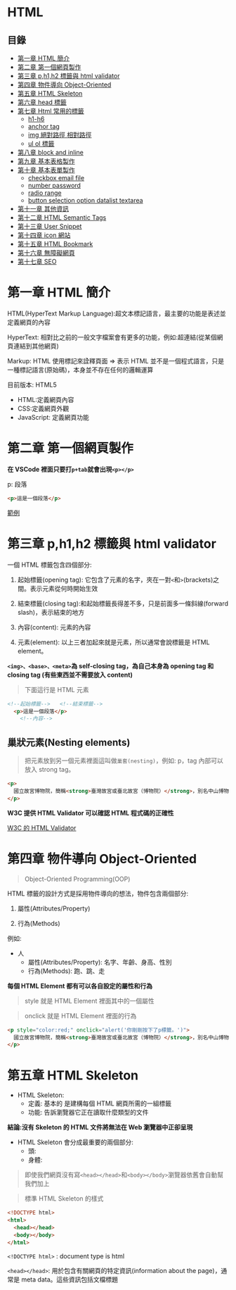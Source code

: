 # HTML

## 目錄

- [第一章 HTML 簡介](#第一章-HTML-簡介)
- [第二章 第一個網頁製作](#第二章-第一個網頁製作)
- [第三章 p,h1,h2 標籤與 html validator](#第三章-ph1h2-標籤與-html-validator)
- [第四章 物件導向 Object-Oriented](#第四章-物件導向-Object-Oriented)
- [第五章 HTML Skeleton](#第五章-HTML-Skeleton)
- [第六章 head 標籤](#第六章-head-標籤)
- [第七章 Html 常用的標籤](#第七章-Html-常用的標籤)
  - [h1-h6](#h1-h6)
  - [anchor tag](#anchor-tag)
  - [img 絕對路徑 相對路徑](#img-絕對路徑-相對路徑)
  - [ul ol 標籤](#ul-ol-標籤)
- [第八章 block and inline](#第八章-block-and-inline)
- [第九章 基本表格製作](#第九章-基本表格製作)
- [第十章 基本表單製作](#第十章-基本表單製作)
  - [checkbox email file](#checkbox-email-file)
  - [number password](#number-password)
  - [radio range](#radio-range)
  - [button selection option datalist textarea](#button-selection-option-datalist-textarea)
- [第十一章 其他資訊](#第十一章-其他資訊)
- [第十二章 HTML Semantic Tags](#第十二章-HTML-Semantic-Tags)
- [第十三章 User Snippet](#第十三章-User-Snippet)
- [第十四章 icon 網站](#第十四章-icon-網站)
- [第十五章 HTML Bookmark](#第十五章-HTML-Bookmark)
- [第十六章 無障礙網頁](#第十六章-無障礙網頁)
- [第十七章 SEO](#第十七章-SEO)

# 第一章 HTML 簡介

HTML(HyperText Markup Language):超文本標記語言，最主要的功能是表述並定義網頁的內容

HyperText: 相對比之前的一般文字檔案會有更多的功能，例如:超連結(從某個網頁連結到其他網頁)

Markup: HTML 使用標記來詮釋頁面 => 表示 HTML 並不是一個程式語言，只是一種標記語言(原始碼)，本身並不存在任何的邏輯運算

目前版本: HTML5

- HTML:定義網頁內容
- CSS:定義網頁外觀
- JavaScript: 定義網頁功能

# 第二章 第一個網頁製作

**在 VSCode 裡面只要打`p+tab`就會出現`<p></p>`**

p: 段落

```HTML
<p>這是一個段落</p>
```

[範例](前端/HTML/01.html)

# 第三章 p,h1,h2 標籤與 html validator

一個 HTML 標籤包含四個部分:

1. 起始標籤(opening tag): 它包含了元素的名字，夾在一對`<`和`>`(brackets)之間。表示元素從何時開始生效

2. 結束標籤(closing tag):和起始標籤長得差不多，只是前面多一條斜線(forward slash)，表示結束的地方

3. 內容(content): 元素的內容

4. 元素(element): 以上三者加起來就是元素，所以通常會說標籤是 HTML element。

**`<img>、<base>、<meta>`為 self-closing tag，為自己本身為 opening tag 和 closing tag (有些東西並不需要放入 content)**

> 下面這行是 HTML 元素

```HTML
<!--起始標籤-->   <!--結束標籤-->
  <p>這是一個段落</p>
    <!--內容-->
```

## 巢狀元素(Nesting elements)

> 把元素放到另一個元素裡面這叫做`巢套(nesting)`，例如: p，tag 內部可以放入 strong tag。

```html
<p>
  國立故宮博物院，簡稱<strong>臺灣故宮或臺北故宮（博物院）</strong>，別名中山博物院，為臺灣最具規模的博物館以及臺灣八景之一，也是古代中國藝術史與漢學研究機構。館舍位於臺北市士林區，一年可接待超過614萬人次的參訪旅客，曾位列2015年全球參觀人數第六多的藝術博物館。
</p>
```

**W3C 提供 HTML Validator 可以確認 HTML 程式碼的正確性**

[W3C 的 HTML Validator](https://validator.w3.org/)

# 第四章 物件導向 Object-Oriented

> Object-Oriented Programming(OOP)

HTML 標籤的設計方式是採用物件導向的想法，物件包含兩個部分:

1. 屬性(Attributes/Property)

2. 行為(Methods)

例如:

- 人
  - 屬性(Attributes/Property): 名字、年齡、身高、性別
  - 行為(Methods): 跑、跳、走

**每個 HTML Element 都有可以各自設定的屬性和行為**

> style 就是 HTML Element 裡面其中的一個屬性

> onclick 就是 HTML Element 裡面的行為

```html
<p style="color:red;" onclick="alert('你剛剛按下了p標籤。')">
  國立故宮博物院，簡稱<strong>臺灣故宮或臺北故宮（博物院）</strong>，別名中山博物院，為臺灣最具規模的博物館以及臺灣八景之一，也是古代中國藝術史與漢學研究機構。館舍位於臺北市士林區，一年可接待超過614萬人次的參訪旅客，曾位列2015年全球參觀人數第六多的藝術博物館。
</p>
```

# 第五章 HTML Skeleton

- HTML Skeleton:
  - 定義: 基本的 是建構每個 HTML 網頁所需的一組標籤
  - 功能: 告訴瀏覽器它正在讀取什麼類型的文件

**結論:沒有 Skeleton 的 HTML 文件將無法在 Web 瀏覽器中正卻呈現**

- HTML Skeleton 會分成最重要的兩個部分:
  - 頭: <head></head>
  - 身體:<body></body>

> 即使我們網頁沒有寫`<head></head>`和`<body></body>`瀏覽器依舊會自動幫我們加上

> 標準 HTML Skeleton 的樣式

```html
<!DOCTYPE html>
<html>
  <head></head>
  <body></body>
</html>
```

`<!DOCTYPE html>` : document type is html

`<head></head>`: 用於包含有關網頁的特定資訊(information about the page)，通常是 meta data。這些資訊包括文檔標題<title> tag(這是強制性的)、script 或 css 文件等內容。

`<body></body>`: 網頁使用者可看見的內容，定義文檔的正文

`lang屬性`: 可以設定網頁的語言，[html lang attribute](https://www.w3schools.com/tags/ref_language_codes.asp)

    > Chinese (Traditional) :`zh-Hant`

`<!---->`: HTML 的註解寫法
`<meta charset="UTF-8" />`: 要放在<head></head>標籤裡面的最上面；charset:character set 的意思，文字編碼使用`UTF-8`

`meta`:是用來定義這個網頁本身的資訊

` <meta name="viewport" content="width=device-width, initial-scale=1.0" />` : viewport=>視窗，內容:設備寬度，網頁初始放大程度:原始大小，不放大也不縮小

    - 用 chorme 按 F12 可以看出`initial-scale=1.0"`的效果

```html
<!DOCTYPE html>
<html>
  <head>
    <title>我第一個製作的網頁</title>
  </head>
  <body>
    <h1>國立故宮博物院</h1>
    <h2>簡介：</h2>
    <p>
      國立故宮博物院，簡稱<strong>臺灣故宮</strong>或臺北故宮（博物院），別名中山博物院，為臺灣最具規模的博物館以及臺灣八景之一，也是古代中國藝術史與漢學研究機構。館舍位於臺北市士林區，一年可接待超過614萬人次的參訪旅客，曾位列2015年全球參觀人數第六多的藝術博物館。
      國立故宮博物院是隸屬於中華民國行政院的中央二級機關，故宮院長為特任官，視同部會首長。它的前身是成立於京兆地方（今北京）紫禁城外廷的古物陳列所，1925年10月10日在紫禁城內廷另外組織了故宮博物院，後來因為抗日戰爭爆發輾轉遷移至南京市和四川省等地，古物陳列所於第二次世界大戰後裁撤併入國立中央博物院籌備處。隨後第二次國共內戰衝突導致時局再陷動盪，包括國立北平故宮博物院在內的6個機構於是在1948年11月10日決定遷往臺灣，幾經改組易名，最終由國立北平故宮博物院和國立中央博物院籌備處合併為國立故宮博物院，1965年11月12日在臺北現址復院開幕。此後，博物館致力打造成為文化創意產業加值應用的虛擬博物館，館舍也歷經多次整修擴建。
    </p>
    <h2>故宮文物：</h2>
    <p>
      國立故宮博物院典藏為數近70萬件文物與藝術作品，大部分是原先國立北平故宮博物院、國立中央博物院籌備處和國立北平圖書館等機構所藏來自紫禁城、盛京行宮、避暑山莊、頤和園、靜宜園和國子監等處皇家舊藏；另有部分是編列預算購置，接收自第二次世界大戰結束日本歸還部分文物，以及透過各界捐贈和徵集而來。藏品時間跨度涵蓋新石器時代至今長達8,000年，各類藏品分別交由器物處、書畫文獻處和南院處等3個策展部門管理，當中以長篇銘文的青銅器、古代早期的名家書畫、善本古籍和官窯瓷器等蒐藏最具影響力。展廳內是按照文物類別以編年方式系統性地陳設7,000件展品，器物類展件相隔半年至2年輪換一次，書畫和圖書文獻類展件為每3個月定期更換。
      院區： 北部院區、南部院區
      故宮三寶：故宮三寶一般是指臺北國立故宮博物院蒐藏的范寬〈谿山行旅圖〉、郭熙〈早春圖〉和李唐〈萬壑松風圖〉等三幅北宋巨碑式水墨畫。近年亦有將〈翠玉白菜〉、〈肉形石〉和〈毛公鼎〉合稱之說法。
    </p>
  </body>
</html>
```

**在 vscode 裡面，只要打`!`就可以跳出 HTML Skeleton**

```html
<!DOCTYPE html>
<!--lang屬性可以設定網頁的語言-->
<html lang="en">
  <head>
    <meta charset="UTF-8" />
    <meta name="viewport" content="width=device-width, initial-scale=1.0" />
    <title>Document</title>
  </head>
  <body>
    <h1>國立故宮博物院</h1>
    <h2>簡介：</h2>
    <p>
      國立故宮博物院，簡稱<strong>臺灣故宮</strong>或臺北故宮（博物院），別名中山博物院，為臺灣最具規模的博物館以及臺灣八景之一，也是古代中國藝術史與漢學研究機構。館舍位於臺北市士林區，一年可接待超過614萬人次的參訪旅客，曾位列2015年全球參觀人數第六多的藝術博物館。
      國立故宮博物院是隸屬於中華民國行政院的中央二級機關，故宮院長為特任官，視同部會首長。它的前身是成立於京兆地方（今北京）紫禁城外廷的古物陳列所，1925年10月10日在紫禁城內廷另外組織了故宮博物院，後來因為抗日戰爭爆發輾轉遷移至南京市和四川省等地，古物陳列所於第二次世界大戰後裁撤併入國立中央博物院籌備處。隨後第二次國共內戰衝突導致時局再陷動盪，包括國立北平故宮博物院在內的6個機構於是在1948年11月10日決定遷往臺灣，幾經改組易名，最終由國立北平故宮博物院和國立中央博物院籌備處合併為國立故宮博物院，1965年11月12日在臺北現址復院開幕。此後，博物館致力打造成為文化創意產業加值應用的虛擬博物館，館舍也歷經多次整修擴建。
    </p>
  </body>
</html>
```

# 第六章 head 標籤

[head 標籤說明](https:/htmlhead.dev)

` <meta name="description" content="這是一個簡單介紹故宮博物院的網站" />`: 加這行有助於 SEO，幫助人們更容易找到這個網站；搜尋引擎下面的文字介紹也會來自這裡的`content`
`<meta name="robots" content="index,follow" />`:讓搜尋引擎能較容易找到網頁
`<meta name="googlebot" content="index,follow" />`:讓 GOOGLE 的搜尋引擎能更容易地找到你的網頁
`<meta name="author" content="Jaon Hu" />`:可以設定網頁的作者是誰

# 第七章 Html 常用的標籤

### h1-h6

- `<h1>`到`<h6>`標籤用於定義 HTML 標題。`<h1>`是最重要的~`<h6>`是最不重要的
- HTML 裡面沒有`<h7>`標籤

**注意:每頁只使用一個`<h1>`，這應該代表整個頁面的主頁標題/主題**

**特別注意:`<h1>`~`<h6>`的標籤並不是拿來調整文字大小，文字大小應該使用 css 做修改，HTML 標籤的任務是定義整個網頁架構，因此並須正確的使用 HTML 標籤，才可以讓網頁做到 SEO(Search Engine Optimization)**

### anchor tag

- `<p>`標籤定義了一個段落。瀏覽器會自動在每個`<p>`元素之前和之後添加一行空行
- `<a>`標籤(anchor tag):用於網頁的超連結，用於在連結其他網頁或同一網頁的某些部份

  - 屬性:

  1. `href`(hypertext reference)=>`<a href=""></a>`，他用於提供 absolute linking 或 relative linking 作為其'href'的值
  2. `target`: 用來決定新頁面是否會開啟新的瀏覽器分頁
     - `_self`(預設): 顯示的地方為目前的網頁
     - `_blank`: 會開啟新的分頁顯示
     - `_blank`: 會開啟新的分頁顯示

  - 也可以用`<base>`標籤來定義所有`<a>`標籤的 target

  ```html
  <head>
    <base target="_blank" />
    <!--讓預設變target="_blank"-->
  </head>
  ```

```html
<!-- 相對連結 -->
<a href="https://www.npm.gov.tw/" target="_self">故宮網站連結</a>
<a href="https://www.npm.gov.tw/" target="_blank">故宮網站連結</a>
<!-- 相對連結 -->
<a href="./html.md">html說明文件</a>
```

### img 絕對路徑 相對路徑

- `<img>`標籤用於 HTML 頁面中嵌入圖像，`src`(source)是圖片來源，`alt`(alternative)是圖片無法顯示時使用的替代文字

- `<img>、<base>、<meta>`為 self-closing tag，為自己本身為 opening tag 和 closing tag (有些東西並不需要放入 content)

  1.絕對路徑(absolute linking/path):使用完整的 URL 當作連結對象，如果要連結不在伺服器內的資源時就要使用絕對路徑

  2.相對路徑(relative linking/path):可以連結到相對目前文件所在位置的檔案

        - `.`:代表目前HTML文件所在資料夾位置
        - `..`:代表上層資料夾位置
        - `/`:可以從根目錄向下連結

**注意:文件與檔案名稱不建議中間留空白，不然路徑很容易抓不到!!**

```html
<!-- 鄉對路徑 -->
<img
  width="600"
  height="300"
  src="./範例/故宮範例/img/故宮圖片1.jpeg"
  alt="無法顯示"
/>
<!-- 絕對路徑 -->
<img
  width="600"
  height="300"
  src="https://upload.wikimedia.org/wikipedia/commons/b/b4/NationalPalace_MuseumFrontView.jpg"
  alt="無法顯示"
/>
```

### ul ol 標籤

- `<ul>`:代表 unordered list，沒有順序性的列表
- `<ol>`:代表 ordered list，有順序性的列表
- `<li>`:`<ul>`和`<ol>`裡面的東西，有幾個東西就要放幾個`<li>`

```html
<h2>故宮院區</h2>
<ul>
  <li>北部院區</li>
  <li>南部院區</li>
</ul>
```

```html
<h2>故宮三寶</h2>
<ol>
  <li>范寬〈谿山行旅圖〉</li>
  <li>郭熙〈早春圖〉</li>
  <li>李唐〈萬壑松風圖〉</li>
</ol>
```

**[<ol>是可以設定改變排序樣式的屬性](https://developer.mozilla.org/en-US/docs/Web/HTML/Element/ol)**

```html
<h2>故宮三寶</h2>
<ol type="i">
  <li>范寬〈谿山行旅圖〉</li>
  <li>郭熙〈早春圖〉</li>
  <li>李唐〈萬壑松風圖〉</li>
</ol>
```

**[<ul>是可以設定改變排序樣式的屬性](https://developer.mozilla.org/en-US/docs/Web/HTML/Element/ul)**

- type:
  - circle
  - disc
  - square

**預設是:disc**

**注意:這些屬性都可以用 css 來設計，建議用 css 來做**

```html
<h2>故宮三寶</h2>
<ul type="disc">
  <li>范寬〈谿山行旅圖〉</li>
  <li>郭熙〈早春圖〉</li>
  <li>李唐〈萬壑松風圖〉</li>
</ul>
```

**也可以使用巢狀元素(Nesting elements)的形式**

```html
<h2>故宮三寶</h2>
<ol>
  <li>范寬〈谿山行旅圖〉</li>
  <li>郭熙〈早春圖〉</li>
  <li>李唐〈萬壑松風圖〉</li>
  <li>
    另外三寶
    <ol>
      <li>〈翠玉白菜〉</li>
      <li>〈肉形石〉</li>
      <li>〈毛公鼎〉</li>
    </ol>
  </li>
</ol>
```

```html
<h2>故宮三寶</h2>
<ol>
  <li>范寬〈谿山行旅圖〉</li>
  <li>郭熙〈早春圖〉</li>
  <li>李唐〈萬壑松風圖〉</li>
  <li>
    另外三寶
    <ul>
      <li>〈翠玉白菜〉</li>
      <li>〈肉形石〉</li>
      <li>〈毛公鼎〉</li>
    </ul>
  </li>
</ol>
```

# 第八章 block and inline

**在 HTML 中有兩種重要元素的類別:**

- block elements(區塊級元素):

  - 定義: 在頁面中組成一個可見區塊，會單獨佔據一行，前後內容都將以一個換行分隔
  - 作用: 傾向作為於頁面上的結構化元素(structural elements)

    - 段落: `<p>`
    - 列表: `<ul>`、`<ol>`
    - 導航選單(navigation menus)
    - 頁尾(footers)
    - `<body>`
    - `<div>`

  - 注意: block element 不會巢套在 inline elements 中，但有可能會巢套其他 block element 中。例如:<div>(division)，但 inline elements 可以巢套在 block element 之中。

- inline-block: 留到 css box model 再解釋

- inline elements:
  - 定義: 放在 block elements 之中的內容，這些元素只由文件內容的一小部分組成，而非由完整的段落或群組式內容組成
  - 用法呈現: 當好幾個 inline elements 放一起，會以並排的方式呈現
    - `<a>`
    - `<span>`

# 第九章 基本表格製作

**製作表格必須使用以下這幾種標籤:**

- `<table>` : 定義了整個表格
- `<tr>`(table row) : 用於建構每一行
- `<th>`(table head) : 定義 HTML 表格中的標題單元格
- `<td>`(table data): 定義實際數據

**注意:`<td>`和`<th>`並不會重複使用**

**製作表格常用屬性:**

- `colspan`: 定義表格單元格應跨越的列數
- `rowspan`: 定義表格單元格應跨越的行數

```html
<table>
  <tr>
    <th colspan="3">國立故宮博物院</th>
  </tr>
  <tr>
    <th>所屬部門</th>
    <th>員額</th>
    <th>授權法源</th>
  </tr>

  <tr>
    <td>行政院</td>
    <td>502人(2020年)</td>
    <td><<行政院組織法>> <<國立故宮博物院組織法>></td>
  </tr>
</table>
```

**選擇性使用的標籤:(語意上的標籤對外觀沒有任何影響)**

- `<thead>`: 定義表格的表頭部分，通常包含標題列（header row），用於描述表格的每一列的含義。

```html
<table>
  <thead>
    <tr>
      <th>Name</th>
      <th>Age</th>
      <th>City</th>
    </tr>
  </thead>
</table>
```

- `<tbody>`: 定義表格的主要內容部分（body），通常用於存放多行數據

```html
<table>
  <thead>
    <tr>
      <th>Name</th>
      <th>Age</th>
      <th>City</th>
    </tr>
  </thead>
  <tbody>
    <tr>
      <td>John</td>
      <td>25</td>
      <td>New York</td>
    </tr>
    <tr>
      <td>Jane</td>
      <td>30</td>
      <td>San Francisco</td>
    </tr>
  </tbody>
</table>
```

- `<tfoot>`:定義表格的表尾部分，通常用於顯示總結或附加資訊。

```html
<table>
  <thead>
    <tr>
      <th>Name</th>
      <th>Age</th>
      <th>City</th>
    </tr>
  </thead>
  <tbody>
    <tr>
      <td>John</td>
      <td>25</td>
      <td>New York</td>
    </tr>
    <tr>
      <td>Jane</td>
      <td>30</td>
      <td>San Francisco</td>
    </tr>
  </tbody>
  <tfoot>
    <tr>
      <td colspan="3">Total: 2 entries</td>
    </tr>
  </tfoot>
</table>
```

# 第十章 基本表單製作

**表單目的和作用: 前端 HTML 表單內的資料會被傳到後端伺服器，而伺服器會把收到的資料存放到資料庫，再回傳一個回應給客戶端**

**`<From>`標籤的屬性:**

- action: 定義了在 HTML 文檔中提交表單時將表單數據發送到何處
- method: 告訴瀏覽器如何將表單數據發送到伺服器(沒有做預設的值會是 GET)
  - GET:
    - 方法:from data 會被附加到 action 指定的 URL，並且用`?`分隔數據。
    - 用途: 通常用來向伺服器發送非隱密資料，或向伺服器請求資料
  - POST:
    - 方法: 會把資料隱藏起來，不會出現在 URL 裡面，必須在 DevTools 才能看見資料
    - 用途: 通常用來向伺服器寄出隱密資料(例如密碼)，或用來向伺服器送出需要被儲存或處理的資料

**注意:在`<from>`標籤內的所有內容，有設定 name 屬性的資料才會被送到後端伺服器**

> 可從網址查看

**常見`<input>`標籤屬性:**

- type:
  - text
  - checkbox
  - email
  - file
  - number
  - password
  - radio
  - range
- checked
- max
- min
- maxlength
- minlength
- placeholder
- required
- value

**<button>標籤若放在<from>標籤內，則預設的 type 是 submit**

**跟<input>常用的搭配為<label>，<label>有一個屬性叫`for`，若這屬性和<input>裡的`id`屬性名稱相同的話，就可以再點 label 時<input>同時被聚焦**

```html
<label for="name">name</label> <input id="name" type="text" name="name" />
```

[input 說明文件](https://developer.mozilla.org/en-US/docs/Web/HTML/Element/input)

### checkbox email file

1. checkbox:

- checkbox 的 label 標籤大多會放在 input 的後面，label 的 for 和 id 名稱要一樣,這樣在點 label 的文字時才會憶起跟著打勾
- 要記得在 input 標籤裡面增加 name 的屬性，submit 才會把資料給後端
- 如果沒有特別設定 input 裡面的 value 屬性的話，打勾預設為 on，沒有打勾就不會送東西給後端
- input 裡面直接加屬性 checked 預設就會是打勾的
- type 為 text，value 是使用者所決定，但 checkbox 的 value 是由前端工程師所決定

```html
<input
  type="checkbox"
  id="newspaper"
  name="newspaper"
  value="subscribe"
  checked
/>
<label for="newspaper">order newspaper?</label>
```

**小題外話: 行為經濟學:有關器官捐贈問題，可以預設打勾，不要再把勾勾拿掉**

2. email:

- email 外表跟 type 設定 text 沒什麼不同，差別只差在他會檢查格式是否符合 email，若不符合是不會讓使用者提交表單，他會跑一個警告告訴使用者請填入 email 格式

- input 有個屬性叫 required，意思是強制讓使用者輸入這格欄位，若沒填入欄位是不可以提交表單

```html
<input
 <label for="email">email</label>
<input type="email" name="email" id="email" required />
```

3. file:

- 可以讓使用者上傳文件到後端

```html
<input type="file">請上傳檔案</input>
```

### number password

4. number:

- 只能輸入數字，並且有上下箭頭可以選

- 如果想讓使用者預設有值，可以在後面加上 value 這個屬性，並且賦予它值

- 年齡有特別的屬性: min(最小值)和 max(最大值)

- step 屬性:

  - 可以設定按上下一次跳多少數字間隔，但只有整數，如果不寫預設值為 1
  - 若 step 設定為整數就只能填整數，若設定為小數點可以填包含小數點的值

```html
<label for="age">age:</label>
<input
  type="number"
  name="age"
  id="age"
  min="0"
  max="125"
  step="2"
  step="0.1"
/>
```

5. password:

- 輸入的東西會成為 `*` ，不會直接被看到
- minlength: 限制最短長度
- maxlength: 限制最長長度
- placeholder: 在沒有填值的情況下預設會出現的東西

```html
<label for="password">password</label>
<input type="password" id="password" name="password" minlength="6" />

<input type="checkbox" id="showPassword" />
<label for="showPassword">show password</label>

<script>
  let showPassword = document.queryselector("#showPassword");
  let password = document.queryselector("#password");
  showPassword.addElementListener("click", () => {
    if (password.type === "text") {
      password.type = "password";
    } else {
      password.type = "text";
    }
  });
</script>
```

**min 和 max 是給數字使用 minlength 和 maxlength 是給輸入文字(text、password)使用**

### radio range

6. range

- 設定屬性 type 為 range 和 type 為 number 其實是一樣的，只不過一個是輸入，一個是用拖拉決定值
- 可以在 input 的前後面加數字，可以設定範圍

```html
<label for="height">height:</label> 0<input
  type="range"
  name="height"
  id="height"
  min="0"
  max="250"
  step="50"
/>250
```

7. radio

- 與 checkbox 不一樣的點在於 在一個選項集合裡面 checkbox 可以多選，但 radio 是單選
- 由 name 來控制是否是一個 set，屬性 name 名稱一樣代表是一組 set
- checked 一樣可以預設勾選的選項
- 若要強制填寫要在相同 name 的 其中一個 input tag 裡面加上 required

```html
<input type="radio" id="male" value="male" name="gender" />
<label for="male">male</label>
<input type="radio" id="female" value="female" name="gender" required />
<label for="female">female</label>
<input type="radio" id="other" value="other" name="gender" />
<label for="other">other</label>
```

# button selection option datalist textarea

**其他的標籤:**

1. button:

- 如果放在 form 標籤裡面，預設的值會是 submit
- 有三種不同的 type
  - submit: 如果放在表單裡面，點擊時就會把表單的資料給交出去給後端
  - reset: 所有的值都會被重新設定
  - button: 預設的 type，前提是不要放在 form 裡面

2. selection: 下拉是選單，裡面會包含 option tag

3. option: 為下拉式選單的選項，value 屬性為會送給後端的值，content 內容則是顯示給使用者的文字

- 若要清除預設，可以加一個空白的 option，為了避免傳空白的值記得在 select 標籤裡面新增 required 屬性

```html
<label for="gender">gender</label>
<select name="gender" id="gender" required>
  <option></option>
  <option value="male">male</option>
  <option value="female">female</option>
  <option value="other">other</option>
</select>
```

4. datalist

- 可以幫 input tag 完成自動填入的功能

- 方法: input tag 的屬性 list 值要填上跟 datalist tag id 一樣的名稱，這樣在 input 輸入有相似的字，就會自動跑出選項

- datalist 裡的選項也是使用 option 去包裹，用法和 select 裡的 option 一樣

```html
<label for="area">City</label>
<input list="area_list" type="text" id="area" name="area" />
<datalist id="area_list">
  <option value="Taipei">Taipei City</option>
  <option value="New Taipei">New Taipei City</option>
  <option value="Taoyuan">Taoyuan City</option>
  <option value="Taichung">Taichung City</option>
  <option value="Tainan">Tainan City</option>
  <option value="Kaohsiung">Kaohsiung City</option>
</datalist>
```

5. textarea

- 可以讓使用者自動拖拉設定大小的輸入框
- 有兩個屬性可以設定大小
  1. cols: 行的數量
  2. rows: 列的數量

```html
<label for="suggestion"></label>
<textarea
  name="suggestion"
  cols="30"
  rows="10"
  id="suggestion"
  placeholder="Write some suggestion"
></textarea>
```

# 第十一章 其他資訊

1. HTML 中的註解以`<!--`開頭並以`-->`結尾

- 功用:
  - 過一個月或一年以後回來看自己的程式碼看得懂
  - 跟別人一起工作的時候，讓別人看得懂

2. `<br>` 標籤: 插入一個換行符號。

- 使用時機: 想換行但不想要開始一個新`<p>` 標籤的時候，例如:寫詩或寫住址

```html
<p>
  Shall I compare thee to a summer’s day?<br />
  Thou art more lovely and more temperate:<br />
  Rough winds do shake the darling buds of May,<br />
  And summer’s lease hath all too short a date:<br />
  Sometime too hot the eye of heaven shines,<br />
  And often is his gold complexion dimm’d; <br />
  And every fair from fair sometime declines, <br />
  By chance, or nature’s changing course untrimm’d; <br />
  But thy eternal summer shall not fade, <br />
  Nor lose possession of that fair thou ow’st, <br />
  Nor shall death brag thou wander’st in his shade, <br />
  When in eternal lines to time thou grow’st: <br />
  So long as men can breathe, or eyes can see, <br />
  So long lives this, and this gives life to thee.<br />
</p>
```

3. `<hr>`(horizontal rule) 標籤: 水平規則，段落之間的主題中斷

- 例如: 故事中場景變化，或章節內的主題轉移

4. HTML entity: 可以使用與號(&)開頭並以分號(;)結尾
   [HTML entity](https://www.htmlsymbols.xyz/)

5. index.html 是伺服器在目錄中查找的默認文件，打 domain name 連過來就會先找 index.html

6. self-closing tag 和所有其他標籤之間的重要區別是自閉合標籤，代表 void element。img 和 br 等 void element 不能包含任何 content。所有其他標籤可能(但不是必須)包含 content。

7. Favicon 是 favorites icon 的縮寫，瀏覽器可以將 favicon 顯示於瀏覽器的網址列中，也可置於書籤列表的網站名前，通常來說 icon 的名稱會設定為 favicon.ico

```html
<link rel="icon" href="./故宮範例/img/favicon.ico" />
```

# 第十二章 HTML Semantic Tags

> Sematics(語意)是指一段 code 的含意，例如"這個 HTML 元素有什麼目的或作用"，而不是"它看起來像什麼?"
> 傳統上來說，我們會在網頁大量使用`<div>`來表示不同的區塊，但`<div>`本身不代表任何含意。從 HTML5 開始新增了`<article>`,`<aside>`,`<details>`,`<figcaption>`,`<figure>`,`<footer>`,`<header>`,`<main>`,`<mark>`,`<nav>`,`<section>`,`<summary>`,`<time>`這些 semantic tags。
> Semantic elements = elements with a meaning

> 正確的使用這些 semantic tags 可以告訴網頁瀏覽器與開發者每個標籤的作用與功能。

**這些東西跟`<div>`並沒有實質性的差別，只是讓寫程式的人更加知道這是什麼東西**

- `<nav>`:製作導覽列
- `<main>`:網站主要內容
- `<header>`:網站標題
- `<footer>`: 頁尾

```html
<header>
  <nav></nav>
</header>
<main></main>
<footer></footer>
```

[其餘東西請參考 w3s](https://www.w3schools.com/html/html5_semantic_elements.asp)

# 第十三章 User Snippet

> 文字編輯器，包含 vscode,atom,sunlime text 等等都有提供 user snippet 的功能。User snippet 是指，每個程式語言都可以設定使用者可客製化的程式碼片段。程式碼片段可被重複使用，使程式開發效率可以提升。

> 每個 user snippet 可以設定名稱、程式碼主體、描述以及 trigger。

    - Trigger: 我們需要打什麼才能觸發 snippet 選項。名稱與描述則是可以隨意填寫。
    - 例如: `!`: 出現 HTML Skeleton

> [snippet generator](https://snippet-generator.app/?description=&tabtrigger=&snippet=&mode=vscode)

    - Description: 對 snippet 的描述
    - trigger: 輸入什麼來引發
    - snippet: 輸入引發的正文

> 範例(製作自己的 snippet):

![snippet](../../img/html/snippet.png)
![snippet](../../img/html/02.png)
![snippet](../../img/html/03.png)
![snippet](../../img/html/04.png)

# 第十四章 icon 網站

- [Font Awesome](https://fontawesome.com/) （需註冊下載）

  - 提供 SVG 與 Web 字體格式的圖示
  - 適用於 HTML、CSS 和 JavaScript
  - 內建於許多前端框架，例如 Bootstrap

- [Google Material Icons](https://fonts.google.com/icons)

  - Google Material Design 的官方圖示庫
  - 適用於 Android、Web 和 iOS
  - 提供 SVG、PNG 和 Web 字體

- [Heroicons](https://heroicons.com/)

  - Tailwind CSS 官方提供的免費圖示
  - 適合搭配 Vue.js、React、Tailwind

- [Remix Icon](https://remixicon.com/)

  - 免費且精緻的 2D 圖示庫
  - 提供 SVG 和 Web 字體格式
  - 適用於網頁與移動端設計

- [Bootstrap Icons](https://icons.getbootstrap.com/)

  - Bootstrap 官方圖示庫
  - 適合 Bootstrap 開發的專案

- [Feather Icons](https://feathericons.com/)

  - 極簡風格的 SVG 圖示庫
  - 適合搭配 Vue.js、React 等前端框架

- [Flaticon](https://www.flaticon.com/)（部分免費）

  - 提供大量 PNG、SVG 圖示
  - 部分圖示需標註來源

- [Iconfinder](https://www.iconfinder.com/)（部分免費）

  - 提供多種風格的圖示
  - 部分資源可免費使用，但需標註出處

- [Icons8](https://icons8.com/)（部分免費）

  - 提供 PNG、SVG、WebP、Base64 圖示
  - 需註冊才能下載部分免費圖示

- [The Noun Project](https://thenounproject.com/icons/)（部分免費）

  - 提供創意性強的圖示，適合 UI/UX 設計

- [undraw](https://undraw.co/illustrations)

  - 主要提供的是插畫（Illustrations），但它的風格簡潔、可調整顏色，對 UI/UX 設計非常友好，所以如果你是要找大尺寸、向量化的圖像來搭配網站或應用程式，Undraw 會是很好的選擇。

# 第十五章 HTML Bookmark

**目錄功能，點擊此文字後會自動跳轉到那部分**

- 舉例

  - [wikipedia](https://www.wikipedia.org/)

- 範例:

```html
<h2>Table of contents</h2>
<div class="book-mark">
  <a href="#first-paragrap">First paragraph</a>
  <a href="#second-paragrap">Second paragraph</a>
  <a href="#third-paragrap">Third paragraph</a>
  <a href="#fourth-paragrap">Fourth paragraph</a>
  <a href="#fifth-paragrap">Fifth paragraph</a>
</div>

<h1 id="first-paragrap">First paragraph</h1>
<p>
  Lorem ipsum dolor, sit amet consectetur adipisicing elit. Impedit eos nisi ea,
  vero mollitia perferendis iste pariatur, magnam rem, delectus vitae itaque
  minus quod non nesciunt molestias? Maxime sint, blanditiis adipisci incidunt
  nam dicta ullam officia eius consequatur consequuntur, inventore ab ad quaerat
  alias saepe corrupti ratione suscipit harum quam tenetur facere odio? Sapiente
  aliquam maiores, perspiciatis excepturi repellat nulla nesciunt in est ad
  recusandae maxime, voluptas sequi inventore, explicabo rem asperiores culpa
  aliquid quae! Nobis labore sequi rem velit accusamus magni. Molestias
  inventore libero maiores voluptatem autem fugit et amet fugiat non.
  Repellendus architecto voluptatum sunt commodi, velit enim distinctio
  asperiores optio, quam quae error ipsa porro nulla dolor est veniam excepturi
  quos modi, vitae consectetur doloremque dicta blanditiis ullam. Dolor nisi
  perspiciatis perferendis ad repellendus sequi illo rem totam quo suscipit,
  illum ratione officia, natus consectetur alias error iure dolorem qui
  cupiditate quasi! Minus at eius, exercitationem rerum nihil vero recusandae
  perspiciatis esse dolorem omnis doloremque! Laborum architecto vitae non magni
  impedit laudantium laboriosam quod, doloribus blanditiis suscipit natus quia
  ea consequatur facere explicabo qui in sequi? Placeat consequuntur aspernatur
  laborum unde accusamus praesentium, quisquam quam. Illo magni assumenda
  officiis voluptatum voluptate, provident iste fugit aperiam voluptates
  expedita.
</p>
<h1 id="second-paragrap">Second paragraph</h1>
<p>
  Lorem ipsum dolor, sit amet consectetur adipisicing elit. Impedit eos nisi ea,
  vero mollitia perferendis iste pariatur, magnam rem, delectus vitae itaque
  minus quod non nesciunt molestias? Maxime sint, blanditiis adipisci incidunt
  nam dicta ullam officia eius consequatur consequuntur, inventore ab ad quaerat
  alias saepe corrupti ratione suscipit harum quam tenetur facere odio? Sapiente
  aliquam maiores, perspiciatis excepturi repellat nulla nesciunt in est ad
  recusandae maxime, voluptas sequi inventore, explicabo rem asperiores culpa
  aliquid quae! Nobis labore sequi rem velit accusamus magni. Molestias
  inventore libero maiores voluptatem autem fugit et amet fugiat non.
  Repellendus architecto voluptatum sunt commodi, velit enim distinctio
  asperiores optio, quam quae error ipsa porro nulla dolor est veniam excepturi
  quos modi, vitae consectetur doloremque dicta blanditiis ullam. Dolor nisi
  perspiciatis perferendis ad repellendus sequi illo rem totam quo suscipit,
  illum ratione officia, natus consectetur alias error iure dolorem qui
  cupiditate quasi! Minus at eius, exercitationem rerum nihil vero recusandae
  perspiciatis esse dolorem omnis doloremque! Laborum architecto vitae non magni
  impedit laudantium laboriosam quod, doloribus blanditiis suscipit natus quia
  ea consequatur facere explicabo qui in sequi? Placeat consequuntur aspernatur
  laborum unde accusamus praesentium, quisquam quam. Illo magni assumenda
  officiis voluptatum voluptate, provident iste fugit aperiam voluptates
  expedita.
</p>
<h1 id="third-paragrap">Third paragraph</h1>
<p>
  Lorem ipsum dolor, sit amet consectetur adipisicing elit. Impedit eos nisi ea,
  vero mollitia perferendis iste pariatur, magnam rem, delectus vitae itaque
  minus quod non nesciunt molestias? Maxime sint, blanditiis adipisci incidunt
  nam dicta ullam officia eius consequatur consequuntur, inventore ab ad quaerat
  alias saepe corrupti ratione suscipit harum quam tenetur facere odio? Sapiente
  aliquam maiores, perspiciatis excepturi repellat nulla nesciunt in est ad
  recusandae maxime, voluptas sequi inventore, explicabo rem asperiores culpa
  aliquid quae! Nobis labore sequi rem velit accusamus magni. Molestias
  inventore libero maiores voluptatem autem fugit et amet fugiat non.
  Repellendus architecto voluptatum sunt commodi, velit enim distinctio
  asperiores optio, quam quae error ipsa porro nulla dolor est veniam excepturi
  quos modi, vitae consectetur doloremque dicta blanditiis ullam. Dolor nisi
  perspiciatis perferendis ad repellendus sequi illo rem totam quo suscipit,
  illum ratione officia, natus consectetur alias error iure dolorem qui
  cupiditate quasi! Minus at eius, exercitationem rerum nihil vero recusandae
  perspiciatis esse dolorem omnis doloremque! Laborum architecto vitae non magni
  impedit laudantium laboriosam quod, doloribus blanditiis suscipit natus quia
  ea consequatur facere explicabo qui in sequi? Placeat consequuntur aspernatur
  laborum unde accusamus praesentium, quisquam quam. Illo magni assumenda
  officiis voluptatum voluptate, provident iste fugit aperiam voluptates
  expedita.
</p>
<h1 id="fourth-paragrap">Fourth paragraph</h1>
<p>
  Lorem ipsum dolor, sit amet consectetur adipisicing elit. Impedit eos nisi ea,
  vero mollitia perferendis iste pariatur, magnam rem, delectus vitae itaque
  minus quod non nesciunt molestias? Maxime sint, blanditiis adipisci incidunt
  nam dicta ullam officia eius consequatur consequuntur, inventore ab ad quaerat
  alias saepe corrupti ratione suscipit harum quam tenetur facere odio? Sapiente
  aliquam maiores, perspiciatis excepturi repellat nulla nesciunt in est ad
  recusandae maxime, voluptas sequi inventore, explicabo rem asperiores culpa
  aliquid quae! Nobis labore sequi rem velit accusamus magni. Molestias
  inventore libero maiores voluptatem autem fugit et amet fugiat non.
  Repellendus architecto voluptatum sunt commodi, velit enim distinctio
  asperiores optio, quam quae error ipsa porro nulla dolor est veniam excepturi
  quos modi, vitae consectetur doloremque dicta blanditiis ullam. Dolor nisi
  perspiciatis perferendis ad repellendus sequi illo rem totam quo suscipit,
  illum ratione officia, natus consectetur alias error iure dolorem qui
  cupiditate quasi! Minus at eius, exercitationem rerum nihil vero recusandae
  perspiciatis esse dolorem omnis doloremque! Laborum architecto vitae non magni
  impedit laudantium laboriosam quod, doloribus blanditiis suscipit natus quia
  ea consequatur facere explicabo qui in sequi? Placeat consequuntur aspernatur
  laborum unde accusamus praesentium, quisquam quam. Illo magni assumenda
  officiis voluptatum voluptate, provident iste fugit aperiam voluptates
  expedita.
</p>
<h1 id="fifth-paragrap">Fifth paragraph</h1>
<p>
  Lorem ipsum dolor, sit amet consectetur adipisicing elit. Impedit eos nisi ea,
  vero mollitia perferendis iste pariatur, magnam rem, delectus vitae itaque
  minus quod non nesciunt molestias? Maxime sint, blanditiis adipisci incidunt
  nam dicta ullam officia eius consequatur consequuntur, inventore ab ad quaerat
  alias saepe corrupti ratione suscipit harum quam tenetur facere odio? Sapiente
  aliquam maiores, perspiciatis excepturi repellat nulla nesciunt in est ad
  recusandae maxime, voluptas sequi inventore, explicabo rem asperiores culpa
  aliquid quae! Nobis labore sequi rem velit accusamus magni. Molestias
  inventore libero maiores voluptatem autem fugit et amet fugiat non.
  Repellendus architecto voluptatum sunt commodi, velit enim distinctio
  asperiores optio, quam quae error ipsa porro nulla dolor est veniam excepturi
  quos modi, vitae consectetur doloremque dicta blanditiis ullam. Dolor nisi
  perspiciatis perferendis ad repellendus sequi illo rem totam quo suscipit,
  illum ratione officia, natus consectetur alias error iure dolorem qui
  cupiditate quasi! Minus at eius, exercitationem rerum nihil vero recusandae
  perspiciatis esse dolorem omnis doloremque! Laborum architecto vitae non magni
  impedit laudantium laboriosam quod, doloribus blanditiis suscipit natus quia
  ea consequatur facere explicabo qui in sequi? Placeat consequuntur aspernatur
  laborum unde accusamus praesentium, quisquam quam. Illo magni assumenda
  officiis voluptatum voluptate, provident iste fugit aperiam voluptates
  expedita.
</p>
```

- 可讓目錄跳轉更加滑順

```css
html {
  scroll-behavior: smooth;
}
```

[完整範例](https://codepen.io/JoanHu/pen/XJWdBpq)

# 第十六章 無障礙網頁

> Web 開發中的 Accessibility(通常縮寫為 A11y)意味著讓盡可能多的人使用網站，即使這些人的能力在某些方面受到限制。對許多人來說，技術讓事情變得更容易。對於殘障人士來說，科技讓一切成為可能。Axxessibility (access ability) 意味著開發盡可能易於訪問的內容，無論個人的身體和認知能力以及他們如何訪問網路。

> 無障礙網頁是指，任何用戶都可以使用其所有功能和內容，無論用戶如何訪問網路-->尤其是有身體或精神障礙的用戶

**以下為幾個無障礙網頁的原則:**

1. 避免使用相近顏色的背景與字體顏色，造成閱讀困難。

2. 使用者應該能夠用鍵盤瀏覽的網頁

3. 在圖片等內容增加 alt 屬性，可以讓搜索引擎爬蟲提供更好的圖像上下文/描述，幫助他們正確的搜尋到網頁，達到 SEO (Search Engine Optimization)效果。如果瀏覽器無法家仔圖片，將顯示 alt 屬性內的文字，使是杖用戶更好地理解頁面上的圖像，也可以增加 title 地屬性，讓使用者游標移上去就可以知道這照片的名稱

# 第十七章 SEO

> 搜尋引勤最佳化(search engine optimization) 是透過搜尋引擎的運作規則來調整網站，以及提高目的網站在有關搜尋引擎內排名的方式。由於不少研究發現，搜尋引擎的使用者往往只會留意搜尋結果最前面的幾個條目，所以不少網站都希望透果各種形式來影響搜尋引擎的排序，讓自己的網站可以有優秀的搜尋排名。當中尤以各種依靠廣告維生的網站為甚。

- 大致上來說，SEO 的三大支柱為:

1. 技術: 優化網站的網絡性能
2. 創建: 針對特定關鍵字，創建相對應的內容
3. 受歡迎程度(Authority): 提高網站知名度，讓搜索引擎知道您是值得信賴的來源。這是通過使用反向連結(連接回您的網站的第三方網站)來完成的。

- 市面上的搜尋引擎(Google、Bing、DuckDuckGo 等)都有其相對應的搜尋系統。搜尋系統有四個主要職責:

1. Crawling(爬行): 瀏覽網頁並解析所有網站內容的過程。這是一項艱鉅的任務，因為世界上有超過 3.5 億個 domain name。

2. Indexing(編制索引):存儲在 Crawling 階段收集的所有數據，以便可以訪問這些數據。

3. Rendering(渲染): 執行頁面上的任何資源，例如:JavaScript，可能會增強網站上的功能並豐富內容

4. Ranking(排名): 根據用戶的搜尋，給出網站的排名

![SEO](../../img/html/seo.png)
